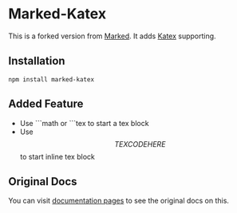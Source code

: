 # Marked-Katex

This is a forked version from [Marked](https://marked.js.org).
It adds [Katex](https://github.com/KaTeX/KaTeX) supporting.

## Installation

`npm install marked-katex`

## Added Feature

* Use \`\`\`math or \`\`\`tex to start a tex block
* Use $$ TEX CODE HERE $$ to start inline tex block

## Original Docs

You can visit [documentation pages](https://marked.js.org) to see the original docs on this.
